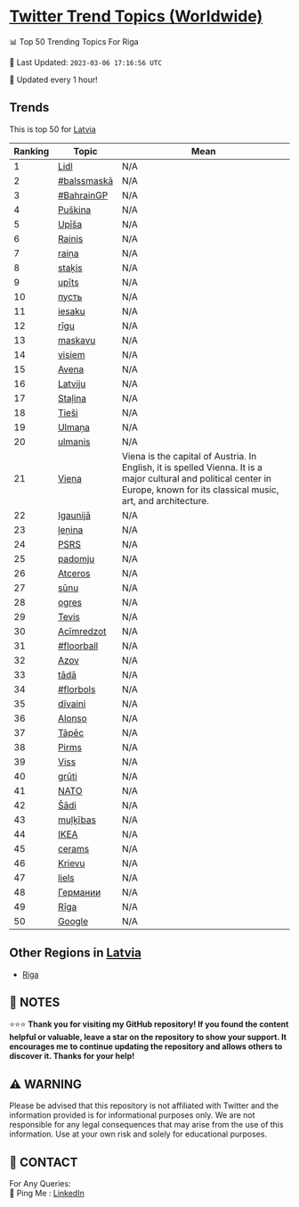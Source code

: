 [Twitter Trend Topics (Worldwide)](https://github.com/ErcinDedeoglu/Twitter-Trend-Topics)
==========


📊 Top 50 Trending Topics For Riga

📆 Last Updated: `2023-03-06 17:16:56 UTC`

🔧 Updated every 1 hour!


## Trends

This is top 50 for [Latvia](</Latvia>)

| Ranking | Topic | Mean |
| ------- | ------------ | ------------ |
| 1 | [Lidl](http://twitter.com/search?q=Lidl) | N/A |
| 2 | [#balssmaskā](http://twitter.com/search?q=%23balssmask%c4%81) | N/A |
| 3 | [#BahrainGP](http://twitter.com/search?q=%23BahrainGP) | N/A |
| 4 | [Puškina](http://twitter.com/search?q=Pu%c5%a1kina) | N/A |
| 5 | [Upīša](http://twitter.com/search?q=Up%c4%ab%c5%a1a) | N/A |
| 6 | [Rainis](http://twitter.com/search?q=Rainis) | N/A |
| 7 | [raiņa](http://twitter.com/search?q=rai%c5%86a) | N/A |
| 8 | [staķis](http://twitter.com/search?q=sta%c4%b7is) | N/A |
| 9 | [upīts](http://twitter.com/search?q=up%c4%abts) | N/A |
| 10 | [пусть](http://twitter.com/search?q=%d0%bf%d1%83%d1%81%d1%82%d1%8c) | N/A |
| 11 | [iesaku](http://twitter.com/search?q=iesaku) | N/A |
| 12 | [rīgu](http://twitter.com/search?q=r%c4%abgu) | N/A |
| 13 | [maskavu](http://twitter.com/search?q=maskavu) | N/A |
| 14 | [visiem](http://twitter.com/search?q=visiem) | N/A |
| 15 | [Avena](http://twitter.com/search?q=Avena) | N/A |
| 16 | [Latviju](http://twitter.com/search?q=Latviju) | N/A |
| 17 | [Staļina](http://twitter.com/search?q=Sta%c4%bcina) | N/A |
| 18 | [Tieši](http://twitter.com/search?q=Tie%c5%a1i) | N/A |
| 19 | [Ulmaņa](http://twitter.com/search?q=Ulma%c5%86a) | N/A |
| 20 | [ulmanis](http://twitter.com/search?q=ulmanis) | N/A |
| 21 | [Viena](http://twitter.com/search?q=Viena) | Viena is the capital of Austria. In English, it is spelled Vienna. It is a major cultural and political center in Europe, known for its classical music, art, and architecture. |
| 22 | [Igaunijā](http://twitter.com/search?q=Igaunij%c4%81) | N/A |
| 23 | [ļeņina](http://twitter.com/search?q=%c4%bce%c5%86ina) | N/A |
| 24 | [PSRS](http://twitter.com/search?q=PSRS) | N/A |
| 25 | [padomju](http://twitter.com/search?q=padomju) | N/A |
| 26 | [Atceros](http://twitter.com/search?q=Atceros) | N/A |
| 27 | [sūnu](http://twitter.com/search?q=s%c5%abnu) | N/A |
| 28 | [ogres](http://twitter.com/search?q=ogres) | N/A |
| 29 | [Tevis](http://twitter.com/search?q=Tevis) | N/A |
| 30 | [Acīmredzot](http://twitter.com/search?q=Ac%c4%abmredzot) | N/A |
| 31 | [#floorball](http://twitter.com/search?q=%23floorball) | N/A |
| 32 | [Azov](http://twitter.com/search?q=Azov) | N/A |
| 33 | [tādā](http://twitter.com/search?q=t%c4%81d%c4%81) | N/A |
| 34 | [#florbols](http://twitter.com/search?q=%23florbols) | N/A |
| 35 | [dīvaini](http://twitter.com/search?q=d%c4%abvaini) | N/A |
| 36 | [Alonso](http://twitter.com/search?q=Alonso) | N/A |
| 37 | [Tāpēc](http://twitter.com/search?q=T%c4%81p%c4%93c) | N/A |
| 38 | [Pirms](http://twitter.com/search?q=Pirms) | N/A |
| 39 | [Viss](http://twitter.com/search?q=Viss) | N/A |
| 40 | [grūti](http://twitter.com/search?q=gr%c5%abti) | N/A |
| 41 | [NATO](http://twitter.com/search?q=NATO) | N/A |
| 42 | [Šādi](http://twitter.com/search?q=%c5%a0%c4%81di) | N/A |
| 43 | [muļķības](http://twitter.com/search?q=mu%c4%bc%c4%b7%c4%abbas) | N/A |
| 44 | [IKEA](http://twitter.com/search?q=IKEA) | N/A |
| 45 | [cerams](http://twitter.com/search?q=cerams) | N/A |
| 46 | [Krievu](http://twitter.com/search?q=Krievu) | N/A |
| 47 | [liels](http://twitter.com/search?q=liels) | N/A |
| 48 | [Германии](http://twitter.com/search?q=%d0%93%d0%b5%d1%80%d0%bc%d0%b0%d0%bd%d0%b8%d0%b8) | N/A |
| 49 | [Rīga](http://twitter.com/search?q=R%c4%abga) | N/A |
| 50 | [Google](http://twitter.com/search?q=Google) | N/A |



## Other Regions in [Latvia](</Latvia>)

* [Riga](</Latvia/Riga.md>)



## 📝 NOTES

⭐⭐⭐ **Thank you for visiting my GitHub repository! If you found the content helpful or valuable, leave a star on the repository to show your support. It encourages me to continue updating the repository and allows others to discover it. Thanks for your help!**


## ⚠️ WARNING

Please be advised that this repository is not affiliated with Twitter and the information provided is for informational purposes only. We are not responsible for any legal consequences that may arise from the use of this information. Use at your own risk and solely for educational purposes.


## 📨 CONTACT

 For Any Queries:  
            🏓 Ping Me : [LinkedIn](https://www.linkedin.com/in/ercindedeoglu/)
